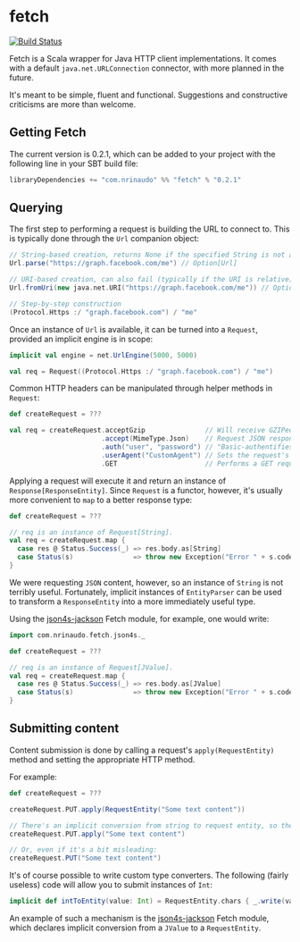 # fetch

[![Build Status](https://travis-ci.org/nrinaudo/fetch.svg?branch=master)](https://travis-ci.org/nrinaudo/fetch)

Fetch is a Scala wrapper for Java HTTP client implementations. It comes with a default `java.net.URLConnection`
connector, with more planned in the future.

It's meant to be simple, fluent and functional. Suggestions and constructive criticisms are more than welcome.

 

## Getting Fetch

The current version is 0.2.1, which can be added to your project with the following line in your SBT build file:

```scala
libraryDependencies += "com.nrinaudo" %% "fetch" % "0.2.1"
```


## Querying

The first step to performing a request is building the URL to connect to. This is typically done through the `Url`
companion object:

```scala
// String-based creation, returns None if the specified String is not a valid URL.
Url.parse("https://graph.facebook.com/me") // Option[Url]

// URI-based creation, can also fail (typically if the URI is relative).
Url.fromUri(new java.net.URI("https://graph.facebook.com/me")) // Option[Url]

// Step-by-step construction
(Protocol.Https :/ "graph.facebook.com") / "me"
```

Once an instance of `Url` is available, it can be turned into a `Request`, provided an implicit engine is in scope:
```scala
implicit val engine = net.UrlEngine(5000, 5000)

val req = Request((Protocol.Https :/ "graph.facebook.com") / "me")
```

Common HTTP headers can be manipulated through helper methods in `Request`:
```scala
def createRequest = ???

val req = createRequest.acceptGzip               // Will receive GZIPed content if the remote server supports it
                       .accept(MimeType.Json)    // Request JSON responses
                       .auth("user", "password") // "Basic-authentifies" as user
                       .userAgent("CustomAgent") // Sets the request's user agent.
                       .GET                      // Performs a GET request.
```

Applying a request will execute it and return an instance of `Response[ResponseEntity]`. Since `Request` is a functor,
however, it's usually more convenient to `map` to a better response type:

```scala
def createRequest = ???

// req is an instance of Request[String].
val req = createRequest.map {
  case res @ Status.Success(_) => res.body.as[String]
  case Status(s)               => throw new Exception("Error " + s.code)
}
```

We were requesting `JSON` content, however, so an instance of `String` is not terribly useful. Fortunately, implicit
instances of `EntityParser` can be used to transform a `ResponseEntity` into a more immediately useful type.

Using the [json4s-jackson](json4s-jackson) Fetch module, for example, one would write:
 
```scala
import com.nrinaudo.fetch.json4s._

def createRequest = ???

// req is an instance of Request[JValue].
val req = createRequest.map { 
  case res @ Status.Success(_) => res.body.as[JValue]
  case Status(s)               => throw new Exception("Error " + s.code)
}
```




## Submitting content

Content submission is done by calling a request's `apply(RequestEntity)` method and setting the appropriate HTTP method.

For example:
```scala
def createRequest = ???

createRequest.PUT.apply(RequestEntity("Some text content"))

// There's an implicit conversion from string to request entity, so the previous line can also be written as:
createRequest.PUT.apply("Some text content")

// Or, even if it's a bit misleading:
createRequest.PUT("Some text content")
```

It's of course possible to write custom type converters. The following (fairly useless) code will allow you to submit
instances of `Int`:
```scala
implicit def intToEntity(value: Int) = RequestEntity.chars { _.write(value.toString) }
```

An example of such a mechanism is the [json4s-jackson](json4s-jackson) Fetch module, which declares
implicit conversion from a `JValue` to a `RequestEntity`.



